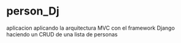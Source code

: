 # person_Dj
aplicacion aplicando la arquitectura MVC con el framework Django haciendo un CRUD de una lista de personas 
